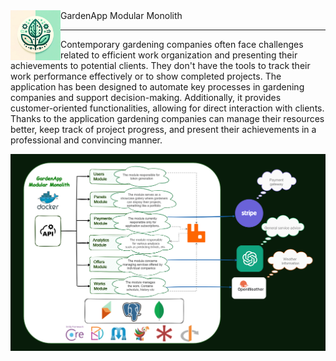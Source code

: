 <img align="left" width="80" height="80"  src="docs/gardenapp_logo.png">
GardenApp Modular Monolith 

--- 

Contemporary gardening companies often face challenges related to efficient work organization and presenting their achievements to potential clients. They don't have the tools to track their work performance effectively or to show completed projects.
The application has been designed to automate key processes in gardening companies and support decision-making. Additionally, it provides customer-oriented functionalities, allowing for direct interaction with clients.
Thanks to the application gardening companies can manage their resources better, keep track of project progress, and present their achievements in a professional and convincing manner.


![](docs/gardenapp_architecture.png)

